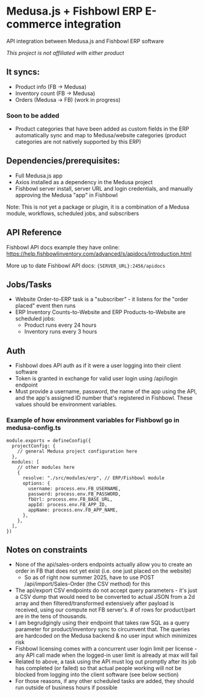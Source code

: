 # Medusa.js + Fishbowl ERP E-commerce integration

API integration between Medusa.js and Fishbowl ERP software

*This project is not affiliated with either product*

## It syncs:

- Product info (FB -> Medusa)
- Inventory count (FB -> Medusa)
- Orders (Medusa -> FB) (work in progress)

### Soon to be added

- Product categories that have been added as custom fields in the ERP automatically sync and map to Medusa/website categories (product categories are not natively supported by this ERP)

## Dependencies/prerequisites:

- Full Medusa.js app
- Axios installed as a dependency in the Medusa project
- Fishbowl server install, server URL and login credentials, and manually approving the Medusa "app" in Fishbowl

Note: This is not yet a package or plugin, it is a combination of a Medusa module, workflows, scheduled jobs, and subscribers

## API Reference

Fishbowl API docs example they have online: https://help.fishbowlinventory.com/advanced/s/apidocs/introduction.html

More up to date Fishbowl API docs: `{SERVER_URL}:2456/apidocs`

## Jobs/Tasks

- Website Order-to-ERP task is a "subscriber" - it listens for the "order placed" event then runs
- ERP Inventory Counts-to-Website and ERP Products-to-Website are scheduled jobs:
  - Product runs every 24 hours
  - Inventory runs every 3 hours

## Auth

- Fishbowl does API auth as if it were a user logging into their client software
- Token is granted in exchange for valid user login using /api/login endpoint
- Must provide a username, password, the name of the app using the API, and the app's assigned ID number that's registered in Fishbowl. These values should be environment variables.

### Example of how environment variables for Fishbowl go in medusa-config.ts

```
module.exports = defineConfig({
  projectConfig: {
    // general Medusa project configuration here
  },
  modules: [
    // other modules here
    {
      resolve: "./src/modules/erp", // ERP/Fishbowl module
      options: {
        username: process.env.FB_USERNAME,
        password: process.env.FB_PASSWORD,
        fbUrl: process.env.FB_BASE_URL,
        appId: process.env.FB_APP_ID,
        appName: process.env.FB_APP_NAME,
      },
    },
  ],
})
```

## Notes on constraints

- None of the api/sales-orders endpoints actually allow you to create an order in FB that does not yet exist (i.e. one just placed on the website)
  - So as of right now summer 2025, have to use POST /api/import/Sales-Order (the CSV method) for this
- The api/export CSV endpoints do not accept query parameters - it's just a CSV dump that would need to be converted to actual JSON from a 2d array and then filtered/transformed extensively after payload is received, using our compute not FB server's. # of rows for product/part are in the tens of thousands.
- I am begrudgingly using their endpoint that takes raw SQL as a query parameter for product/inventory sync to circumvent that. The queries are hardcoded on the Medusa backend & no user input which minimizes risk
- Fishbowl licensing comes with a concurrent user login limit per license - any API call made when the logged-in user limit is already at max will fail
- Related to above, a task using the API must log out promptly after its job has completed (or failed) so that actual people working will not be blocked from logging into the client software (see below section)
- For those reasons, if any other scheduled tasks are added, they should run outside of business hours if possible
